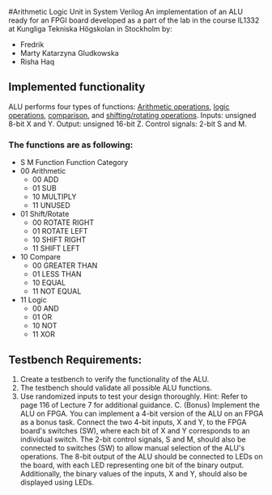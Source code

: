 #Arithmetic Logic Unit in System Verilog
An implementation of an ALU ready for an FPGI board developed as a part of the lab in the course IL1332 at Kungliga Tekniska Högskolan in Stockholm by:
- Fredrik
- Marty Katarzyna Gludkowska
- Risha Haq

## Implemented functionality
ALU performs four types of functions: [Arithmetic operations](), [logic operations](), [comparison](), and [shifting/rotating operations]().
Inputs: unsigned 8-bit X and Y. 
Output: unsigned 16-bit Z. 
Control signals: 2-bit S and M.

### The functions are as following:
- S     M      Function        Function Category
- 00                          Arithmetic
    -  00     ADD             
    - 01     SUB
    -  10     MULTIPLY
    - 11     UNUSED
- 01  Shift/Rotate
  - 00     ROTATE RIGHT    
  -   01     ROTATE LEFT
  -  10     SHIFT RIGHT
  -  11     SHIFT LEFT
- 10   Compare
  - 00     GREATER THAN   
  -   01     LESS THAN
  -   10     EQUAL
  -    11     NOT EQUAL
- 11 Logic
  - 00     AND           
  -   01     OR
  -   10     NOT
  -    11     XOR

## Testbench Requirements:
1. Create a testbench to verify the functionality of the ALU.
2. The testbench should validate all possible ALU functions.
3. Use randomized inputs to test your design thoroughly.
Hint: Refer to page 116 of Lecture 7 for additional guidance.
C. (Bonus) Implement the ALU on FPGA.
You can implement a 4-bit version of the ALU on an FPGA as a bonus task. Connect the
two 4-bit inputs, X and Y, to the FPGA board's switches (SW), where each bit of X and
Y corresponds to an individual switch. The 2-bit control signals, S and M, should also be
connected to switches (SW) to allow manual selection of the ALU's operations. The 8-bit
output of the ALU should be connected to LEDs on the board, with each LED
representing one bit of the binary output. Additionally, the binary values of the inputs, X
and Y, should also be displayed using LEDs.
